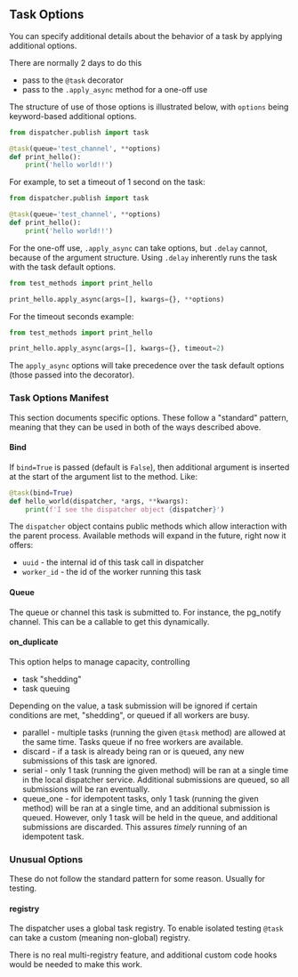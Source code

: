 ## Task Options

You can specify additional details about the behavior of a task
by applying additional options.

There are normally 2 days to do this
 - pass to the `@task` decorator
 - pass to the `.apply_async` method for a one-off use

The structure of use of those options is illustrated below,
with `options` being keyword-based additional options.

```python
from dispatcher.publish import task

@task(queue='test_channel', **options)
def print_hello():
    print('hello world!!')
```

For example, to set a timeout of 1 second on the task:

```python
from dispatcher.publish import task

@task(queue='test_channel', **options)
def print_hello():
    print('hello world!!')
```

For the one-off use, `.apply_async` can take options,
but `.delay` cannot, because of the argument structure.
Using `.delay` inherently runs the task with the task default options.

```python
from test_methods import print_hello

print_hello.apply_async(args=[], kwargs={}, **options)
```

For the timeout seconds example:

```python
from test_methods import print_hello

print_hello.apply_async(args=[], kwargs={}, timeout=2)
```

The `apply_async` options will take precedence over the
task default options (those passed into the decorator).

### Task Options Manifest

This section documents specific options.
These follow a "standard" pattern, meaning that they
can be used in both of the ways described above.

#### Bind

If `bind=True` is passed (default is `False`), then
additional argument is inserted at the start of the
argument list to the method. Like:

```python
@task(bind=True)
def hello_world(dispatcher, *args, **kwargs):
    print(f'I see the dispatcher object {dispatcher}')
```

The `dispatcher` object contains public methods
which allow interaction with the parent process.
Available methods will expand in the future,
right now it offers:

 - `uuid` - the internal id of this task call in dispatcher
 - `worker_id` - the id of the worker running this task

#### Queue

The queue or channel this task is submitted to.
For instance, the pg_notify channel.
This can be a callable to get this dynamically.

#### on_duplicate

This option helps to manage capacity, controlling
 - task "shedding"
 - task queuing

Depending on the value, a task submission will be ignored
if certain conditions are met, "shedding", or queued if all
workers are busy.

 - parallel - multiple tasks (running the given `@task` method) are allowed at the same time. Tasks queue if no free workers are available.
  - discard - if a task is already being ran or is queued, any new submissions of this task are ignored.
  - serial - only 1 task (running the given method) will be ran at a single time in the local dispatcher service. Additional submissions are queued, so all submissions will be ran eventually.
  - queue_one - for idempotent tasks, only 1 task (running the given method) will be ran at a single time, and an additional submission is queued. However, only 1 task will be held in the queue, and additional submissions are discarded. This assures _timely_ running of an idempotent task.

### Unusual Options

These do not follow the standard pattern for some reason.
Usually for testing.

#### registry

The dispatcher uses a global task registry.
To enable isolated testing `@task` can take a custom
(meaning non-global) registry.

There is no real multi-registry feature,
and additional custom code hooks would be needed to make this work.
